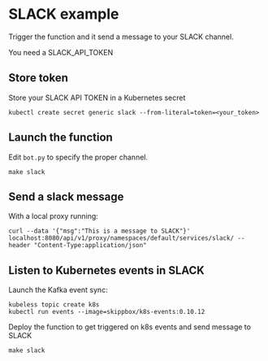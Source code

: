 # SLACK example

Trigger the function and it send a message to your SLACK channel.

You need a SLACK_API_TOKEN

## Store token

Store your SLACK API TOKEN in a Kubernetes secret

```
kubectl create secret generic slack --from-literal=token=<your_token>
```

## Launch the function

Edit `bot.py` to specify the proper channel.

```
make slack
```

## Send a slack message

With a local proxy running:

```
curl --data '{"msg":"This is a message to SLACK"}' localhost:8080/api/v1/proxy/namespaces/default/services/slack/ --header "Content-Type:application/json"
```

## Listen to Kubernetes events in SLACK

Launch the Kafka event sync:

```
kubeless topic create k8s
kubectl run events --image=skippbox/k8s-events:0.10.12
```

Deploy the function to get triggered on k8s events and send message to SLACK

```
make slack
```
